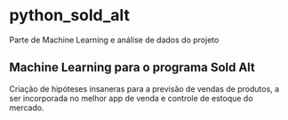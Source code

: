 # python_sold_alt
Parte de Machine Learning e análise de dados do projeto

## Machine Learning para o programa Sold Alt

Criação de hipóteses insaneras para a previsão de vendas de produtos, a ser incorporada no melhor app de venda e controle de estoque do mercado.
